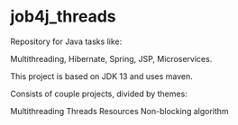#  job4j_threads

Repository for Java tasks like:

Multithreading, Hibernate, Spring, JSP, Microservices.

This project is based on JDK 13 and uses maven.

Consists of couple projects, divided by themes:

Multithreading
Threads
Resources
Non-blocking algorithm